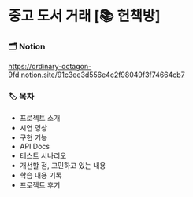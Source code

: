 # 중고 도서 거래 [📚 헌책방]

### 🗂 Notion
https://ordinary-octagon-9fd.notion.site/91c3ee3d556e4c2f98049f3f74664cb7

### 🏷 목차
- 프로젝트 소개
- 시연 영상
- 구현 기능
- API Docs
- 테스트 시나리오
- 개선할 점, 고민하고 있는 내용
- 학습 내용 기록
- 프로젝트 후기